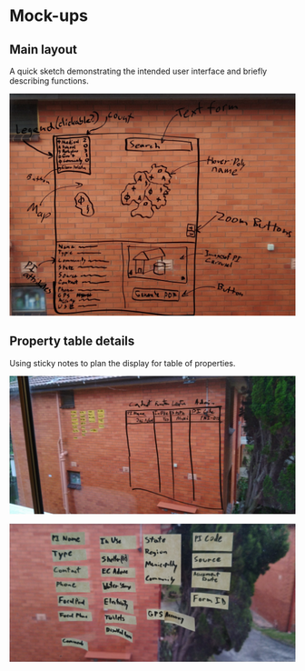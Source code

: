 # Mock-ups

## Main layout
A quick sketch demonstrating the intended user interface and briefly describing functions.

![Mock-up](assets/images/Mock-up.jpg)


## Property table details

Using sticky notes to plan the display for table of properties.

![Table Mock-up](assets/images/Mock-up%20PI%20Table%2020221126_195503.jpg)

![Properties planning](assets/images/Mock-up%20PI%20table%2020221126_193954.jpg)
